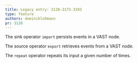 ```yaml
---
title: Legacy entry: 3128-3173-3193
type: feature
authors: dominiklohmann
pr: 3128
---
```


The sink operator `import` persists events in a VAST node.

The source operator `export` retrieves events from a VAST node.

The `repeat` operator repeats its input a given number of times.
